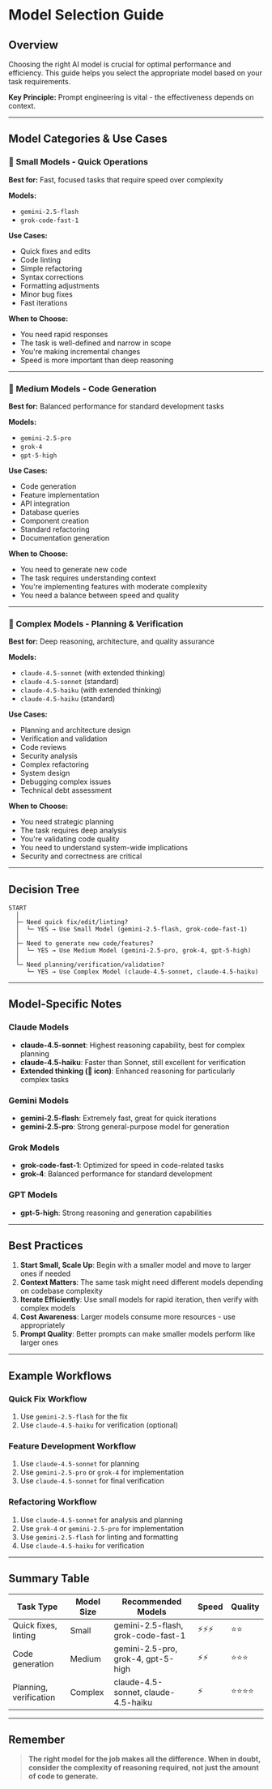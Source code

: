 # Model Selection Guide

## Overview
Choosing the right AI model is crucial for optimal performance and efficiency. This guide helps you select the appropriate model based on your task requirements.

**Key Principle:** Prompt engineering is vital - the effectiveness depends on context.

---

## Model Categories & Use Cases

### 🚀 Small Models - Quick Operations
**Best for:** Fast, focused tasks that require speed over complexity

**Models:**
- `gemini-2.5-flash`
- `grok-code-fast-1`

**Use Cases:**
- Quick fixes and edits
- Code linting
- Simple refactoring
- Syntax corrections
- Formatting adjustments
- Minor bug fixes
- Fast iterations

**When to Choose:**
- You need rapid responses
- The task is well-defined and narrow in scope
- You're making incremental changes
- Speed is more important than deep reasoning

---

### 🎯 Medium Models - Code Generation
**Best for:** Balanced performance for standard development tasks

**Models:**
- `gemini-2.5-pro`
- `grok-4`
- `gpt-5-high`

**Use Cases:**
- Code generation
- Feature implementation
- API integration
- Database queries
- Component creation
- Standard refactoring
- Documentation generation

**When to Choose:**
- You need to generate new code
- The task requires understanding context
- You're implementing features with moderate complexity
- You need a balance between speed and quality

---

### 🧠 Complex Models - Planning & Verification
**Best for:** Deep reasoning, architecture, and quality assurance

**Models:**
- `claude-4.5-sonnet` (with extended thinking)
- `claude-4.5-sonnet` (standard)
- `claude-4.5-haiku` (with extended thinking)
- `claude-4.5-haiku` (standard)

**Use Cases:**
- Planning and architecture design
- Verification and validation
- Code reviews
- Security analysis
- Complex refactoring
- System design
- Debugging complex issues
- Technical debt assessment

**When to Choose:**
- You need strategic planning
- The task requires deep analysis
- You're validating code quality
- You need to understand system-wide implications
- Security and correctness are critical

---

## Decision Tree

```
START
  │
  ├─ Need quick fix/edit/linting?
  │  └─ YES → Use Small Model (gemini-2.5-flash, grok-code-fast-1)
  │
  ├─ Need to generate new code/features?
  │  └─ YES → Use Medium Model (gemini-2.5-pro, grok-4, gpt-5-high)
  │
  └─ Need planning/verification/validation?
     └─ YES → Use Complex Model (claude-4.5-sonnet, claude-4.5-haiku)
```

---

## Model-Specific Notes

### Claude Models
- **claude-4.5-sonnet**: Highest reasoning capability, best for complex planning
- **claude-4.5-haiku**: Faster than Sonnet, still excellent for verification
- **Extended thinking (🧠 icon)**: Enhanced reasoning for particularly complex tasks

### Gemini Models
- **gemini-2.5-flash**: Extremely fast, great for quick iterations
- **gemini-2.5-pro**: Strong general-purpose model for generation

### Grok Models
- **grok-code-fast-1**: Optimized for speed in code-related tasks
- **grok-4**: Balanced performance for standard development

### GPT Models
- **gpt-5-high**: Strong reasoning and generation capabilities

---

## Best Practices

1. **Start Small, Scale Up**: Begin with a smaller model and move to larger ones if needed
2. **Context Matters**: The same task might need different models depending on codebase complexity
3. **Iterate Efficiently**: Use small models for rapid iteration, then verify with complex models
4. **Cost Awareness**: Larger models consume more resources - use appropriately
5. **Prompt Quality**: Better prompts can make smaller models perform like larger ones

---

## Example Workflows

### Quick Fix Workflow
1. Use `gemini-2.5-flash` for the fix
2. Use `claude-4.5-haiku` for verification (optional)

### Feature Development Workflow
1. Use `claude-4.5-sonnet` for planning
2. Use `gemini-2.5-pro` or `grok-4` for implementation
3. Use `claude-4.5-sonnet` for final verification

### Refactoring Workflow
1. Use `claude-4.5-sonnet` for analysis and planning
2. Use `grok-4` or `gemini-2.5-pro` for implementation
3. Use `gemini-2.5-flash` for linting and formatting
4. Use `claude-4.5-haiku` for verification

---

## Summary Table

| Task Type | Model Size | Recommended Models | Speed | Quality |
|-----------|------------|-------------------|-------|---------|
| Quick fixes, linting | Small | gemini-2.5-flash, grok-code-fast-1 | ⚡⚡⚡ | ⭐⭐ |
| Code generation | Medium | gemini-2.5-pro, grok-4, gpt-5-high | ⚡⚡ | ⭐⭐⭐ |
| Planning, verification | Complex | claude-4.5-sonnet, claude-4.5-haiku | ⚡ | ⭐⭐⭐⭐ |

---

## Remember

> **The right model for the job makes all the difference. When in doubt, consider the complexity of reasoning required, not just the amount of code to generate.**


